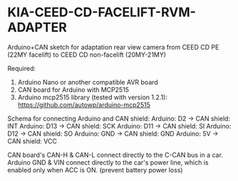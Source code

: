 # KIA-CEED-CD-FACELIFT-RVM-ADAPTER
Arduino+CAN sketch for adaptation rear view camera from CEED CD PE (22MY facelift) to CEED CD non-facelift (20MY-21MY)

Required:
1) Arduino Nano or another compatible AVR board
2) CAN board for Arduino with MCP2515
3) Arduino mcp2515 library (tested with version 1.2.1): https://github.com/autowp/arduino-mcp2515

Schema for connecting Arduino and CAN shield:
Arduino: D2  -> CAN shield: INT
Arduino: D13 -> CAN shield: SCK
Arduino: D11 -> CAN shield: SI
Arduino: D12 -> CAN shield: SO
Arduino: GND -> CAN shield: GND
Arduino: 5V  -> CAN shield: VCC

CAN board's CAN-H & CAN-L connect directly to the C-CAN bus in a car.
Arduino GND & VIN connect directly to the car's power line, which is enabled only when ACC is ON. (prevent battery power loss)
